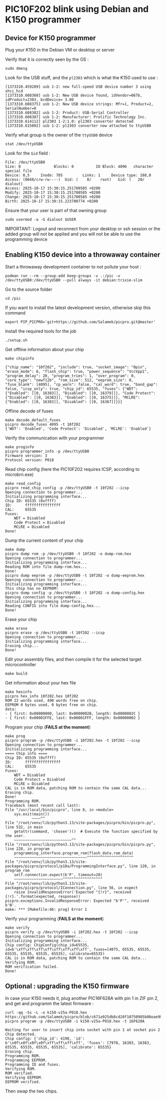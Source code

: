 # PIC10F202 blink using Debian and K150 programmer

## Device for K150 programmer

Plug your K150 in the Debian VM or desktop or server

Verify that it is correctly seen by the OS :

    sudo dmesg

Look for the USB stuff, and the `pl2303` which is what the K150 used to use :

    [1373310.459289] usb 1-2: new full-speed USB device number 3 using xhci_hcd
    [1373310.608360] usb 1-2: New USB device found, idVendor=067b, idProduct=2303, bcdDevice= 3.00
    [1373310.608375] usb 1-2: New USB device strings: Mfr=1, Product=2, SerialNumber=0
    [1373310.608382] usb 1-2: Product: USB-Serial Controller
    [1373310.608387] usb 1-2: Manufacturer: Prolific Technology Inc.
    [1373310.614112] pl2303 1-2:1.0: pl2303 converter detected
    [1373310.615092] usb 1-2: pl2303 converter now attached to ttyUSB0

Verify what group is the owner of the `ttyUSB0` device

    stat /dev/ttyUSB0

Look for the `Gid` field :

    File: /dev/ttyUSB0
    Size: 0               Blocks: 0          IO Block: 4096   character special file
    Device: 0,5     Inode: 785         Links: 1     Device type: 188,0
    Access: (0660/crw-rw----)  Uid: (    0/    root)   Gid: (   20/ dialout)
    Access: 2025-10-17 15:30:15.251700585 +0200
    Modify: 2025-10-17 15:30:15.251700585 +0200
    Change: 2025-10-17 15:30:15.251700585 +0200
    Birth: 2025-10-17 15:30:15.223700774 +0200

Ensure that your user is part of that owning group

    sudo usermod -a -G dialout $USER

IMPORTANT: Logout and reconnect from your desktop or ssh session or the added group will not be applied and you will not be able to use the programming device

## Enabling K150 device into a throwaway container

Start a throwaway development container to not pollute your host :

    podman run --rm --group-add keep-groups -v .:/pic -v /dev/ttyUSB0:/dev/ttyUSB0 --pull always -it debian:trixie-slim

Go to the source folder

    cd /pic

If you want to install the latest development version, otherwise skip this command

    export PIP_PICPRO='git+https://github.com/Salamek/picpro.git@master'

Install the required tools for the job

    ./setup.sh

Get offline information about your chip

    make chipinfo

    {"chip_name": "10f202", "include": true, "socket_image": "0pin", "erase_mode": 6, "flash_chip": true, "power_sequence": "VccVpp1", "program_delay": 20, "program_tries": 1, "over_program": 0, "core_type": "newf12b", "rom_size": 512, "eeprom_size": 0, "fuse_blank": [4095], "cp_warn": false, "cal_word": true, "band_gap": false, "icsp_only": true, "chip_id": 65535, "fuses": {"WDT": {"Enabled": [[0, 16383]], "Disabled": [[0, 16379]]}, "Code Protect": {"Disabled": [[0, 16383]], "Enabled": [[0, 16375]]}, "MCLRE": {"Enabled": [[0, 16383]], "Disabled": [[0, 16367]]}}}

Offline decode of fuses

    make decode_default_fuses
    picpro decode_fuses 4095 -t 10f202
    {'WDT': 'Enabled', 'Code Protect': 'Disabled', 'MCLRE': 'Enabled'}

Verify the communication with your programmer

    make proginfo
    picpro programmer_info -p /dev/ttyUSB0
    Firmware version: 3
    Protocol version: P018

Read chip config (here the PIC10F202 requires ICSP, according to microbrn.exe)

    make read_config
    picpro read_chip_config -p /dev/ttyUSB0 -t 10f202 --icsp
    Opening connection to programmer...
    Initializing programming interface...
    Chip ID: 65535 (0xffff)
    ID:      ffffffffffffffff
    CAL:     65535
    Fuses:
        WDT = Disabled
        Code Protect = Disabled
        MCLRE = Disabled
    Done!

Dump the current content of your chip

    make dump
    picpro dump rom -p /dev/ttyUSB0 -t 10f202 -o dump-rom.hex
    Opening connection to programmer...
    Initializing programming interface...
    Reading ROM into file dump-rom.hex...
    Done!
    picpro dump eeprom -p /dev/ttyUSB0 -t 10f202 -o dump-eeprom.hex
    Opening connection to programmer...
    Initializing programming interface...
    This chip has no EEPROM!
    picpro dump config -p /dev/ttyUSB0 -t 10f202 -o dump-config.hex
    Opening connection to programmer...
    Initializing programming interface...
    Reading CONFIG into file dump-config.hex...
    Done!

Erase your chip

    make erase
    picpro erase -p /dev/ttyUSB0 -t 10f202 --icsp
    Opening connection to programmer...
    Initializing programming interface...
    Erasing chip...
    Done!

Edit your assembly files, and then compile it for the selected target microcontroller

    make build

Get information about your hex file

    make hexinfo
    picpro hex_info 10f202.hex 10f202
    ROM 22 words used, 490 words free on chip.
    EEPROM 0 bytes used, 0 bytes free on chip.
    data:
    - { first: 0x00000000, last: 0x0000002B, length: 0x0000002C }
    - { first: 0x00001FFE, last: 0x00001FFF, length: 0x00000002 }

Program your chip (**FAILS at the moment**)

    make prog
    picpro program -p /dev/ttyUSB0 -i 10f202.hex -t 10f202 --icsp
    Opening connection to programmer...
    Initializing programming interface...
    ==== Chip info ====
    Chip ID: 65535 (0xffff)
    ID:      ffffffffffffffff
    CAL:     65535
    Fuses:
        WDT = Disabled
        Code Protect = Disabled
        MCLRE = Disabled
    CAL is in ROM data, patching ROM to contain the same CAL data...
    Erasing chip.
    Done!
    Programming ROM.
    Traceback (most recent call last):
    File "/usr/local/bin/picpro", line 8, in <module>
        sys.exit(main())
                ~~~~^^
    File "/root/venv/lib/python3.13/site-packages/picpro/bin/picpro.py", line 532, in main
        getattr(command, 'chosen')()  # Execute the function specified by the user.
        ~~~~~~~~~~~~~~~~~~~~~~~~~~^^
    File "/root/venv/lib/python3.13/site-packages/picpro/bin/picpro.py", line 228, in program
        programming_interface.program_rom(flash_data.rom_data)
        ~~~~~~~~~~~~~~~~~~~~~~~~~~~~~~~~~^^^^^^^^^^^^^^^^^^^^^
    File "/root/venv/lib/python3.13/site-packages/picpro/protocol/p18a/ProgrammingInterface.py", line 120, in program_rom
        self.connection.expect(b'P', timeout=20)
        ~~~~~~~~~~~~~~~~~~~~~~^^^^^^^^^^^^^^^^^^
    File "/root/venv/lib/python3.13/site-packages/picpro/protocol/IConnection.py", line 56, in expect
        raise InvalidResponseError('Expected "{!r}", received {!r}.'.format(expected, response))
    picpro.exceptions.InvalidResponseError: Expected "b'P'", received b'N'.
    make: *** [Makefile:46: prog] Error 1

Verify your programming (**FAILS at the moment**)

    make verify
    picpro verify -p /dev/ttyUSB0 -i 10f202.hex -t 10f202 --icsp
    Opening connection to programmer...
    Initializing programming interface...
    Chip config: ChipConfig(chip_id=65535, id=b'\xff\xff\xff\xff\xff\xff\xff\xff', fuses=[4075, 65535, 65535, 65535, 65535, 65535, 65535], calibrate=65535)
    CAL is in ROM data, patching ROM to contain the same CAL data...
    Verifying ROM.
    ROM verification failed.
    Done!

## Optional : upgrading the K150 firmware

In case your K150 needs it, plug another PIC16F628A with pin 1 in ZIF pin 2, and get and programm the latest firmware :

    curl -qq -Ss -L -o k150-v25a-P018.hex https://github.com/Salamek/picpro/blob/c671a925db8cd28f10750985b08eae99468e7fa7/firmwares/Firmware%20v25a%20(Protocol%20P018)/k150.hex
    picpro program -p /dev/ttyUSB0 -i k150-v25a-P018.hex -t 16F628A

    Waiting for user to insert chip into socket with pin 1 at socket pin 2
    Chip detected.
    Chip config: {'chip_id': 4198, 'id': b'\x0f\x0f\x0f\x0f\xff\xff\xff\xff', 'fuses': [7978, 16383, 16383, 65535, 65535, 65535, 65535], 'calibrate': 65535}
    Erasing chip.
    Programming ROM.
    Programming EEPROM.
    Programming ID and fuses.
    Verifying ROM.
    ROM verified.
    Verifying EEPROM.
    EEPROM verified.

Then swap the two chips.
